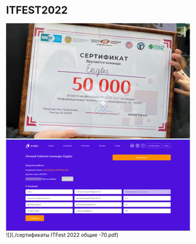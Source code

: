 # ITFEST2022
![](./671e8cec-3da8-481a-a207-a432a442b666.jpg)
![](./itfest.png)
![](./сертификаты ITFest 2022 oбщие -70.pdf)

